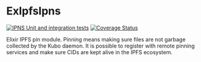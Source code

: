 # ExIpfsIpns

[![IPNS Unit and integration tests](https://github.com/bahner/ex-ipfs-pin/actions/workflows/testsuite.yaml/badge.svg)](https://github.com/bahner/ex-ipfs-pin/actions/workflows/testsuite.yaml)
[![Coverage Status](https://coveralls.io/repos/github/bahner/ex-ipfs-pin/badge.svg?branch=main)](https://coveralls.io/github/bahner/ex-ipfs-pin?branch=main)

Elixir IPFS pin module. Pinning means making sure files are not garbage collected by the Kubo daemon.
It is possible to register with remote pinning services and make sure CIDs are
kept alive in the IPFS ecosystem.

<!-- ## Usage

```elixir
  iex(1)> ExIpfsIpns.add("k51qzi5uqu5dhxwb3x7bjg8k73tlkaqfugy217mgpf3vpdmoqn9du2qp865ddv")
  {:ok,
    %ExIpfsIpns.Key{
      name: "foo",
      id: "k51qzi5uqu5dhxwb3x7bjg8k73tlkaqfugy217mgpf3vpdmoqn9du2qp865ddv"
    }}
  iex(2)> ExIpfsIpns.Name.publish("/ipfs/QmWGeRAEgtsHW3ec7U4qW2CyVy7eA2mFRVbk1nb24jFyks", key: "foo")
  {:ok,
    %ExIpfsIpns.Name{
      name: "k51qzi5uqu5dhxwb3x7bjg8k73tlkaqfugy217mgpf3vpdmoqn9du2qp865ddv",
      value: "/ipfs/QmWGeRAEgtsHW3ec7U4qW2CyVy7eA2mFRVbk1nb24jFyks"
    }}
```
-->
[ex-ipfs]: https://hex.pm/packages/ex_ipfs "Core Elixir IPFS module"
[ipfs]: https://ipfs.tech/ "Interplanetary File System"
